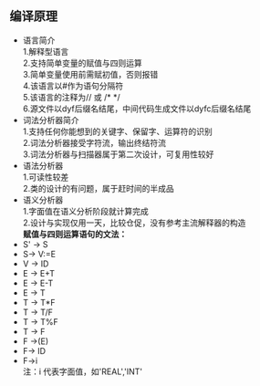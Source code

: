 ## 编译原理
* 语言简介   
1.解释型语言   
2.支持简单变量的赋值与四则运算   
3.简单变量使用前需赋初值，否则报错   
4.该语言以#作为语句分隔符   
5.该语言的注释为// 或 /* */   
6.源文件以dyf后缀名结尾，中间代码生成文件以dyfc后缀名结尾
* 词法分析器简介   
1.支持任何你能想到的关键字、保留字、运算符的识别   
2.词法分析器接受字符流，输出终结符流   
3.词法分析器与扫描器属于第二次设计，可复用性较好
* 语法分析器   
1.可读性较差   
2.类的设计的有问题，属于赶时间的半成品
* 语义分析器   
1.字面值在语义分析阶段就计算完成   
2.设计与实现仅用一天，比较仓促，没有参考主流解释器的构造   
**赋值与四则运算语句的文法：**
* S' -> S
* S-> V:=E
* V -> ID
* E -> E+T
* E -> E-T
* E -> T
* T -> T*F
* T -> T/F
* T -> T%F
* T -> F
* F ->(E)
* F-> ID
* F->i   
注：i 代表字面值，如'REAL','INT'
